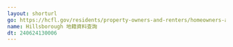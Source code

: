 ```yaml
---
layout: shorturl
go: https://hcfl.gov/residents/property-owners-and-renters/homeowners-and-neighborhoods/search-for-parcel-information
name: Hillsborough 地籍資料查詢
dt: 240624130006
---
```

